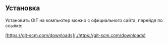 ## Установка

Установить GIT на компьютер можно с официального сайта, перейдя по ссылке:


 [https://git-scm.com/downloads](./https://git-scm.com/downloads)
